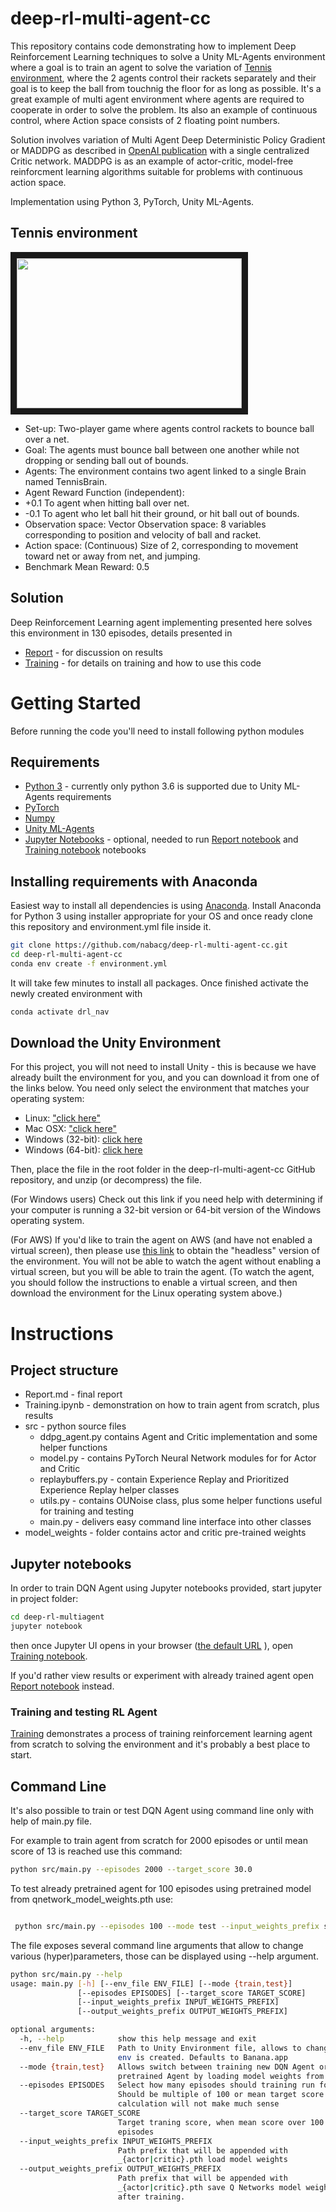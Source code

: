# deep-rl-multi-agent-cc
This repository contains code demonstrating how to implement Deep Reinforcement Learning techniques to solve a Unity ML-Agents environment where a goal is to train an agent to solve the variation of [Tennis environment](https://github.com/Unity-Technologies/ml-agents/blob/master/docs/Learning-Environment-Examples.md#tennis), where the 2 agents control their rackets separately and their goal is to keep the ball from touchnig the floor for as long as possible. It's a great example of multi agent environment where agents are required to cooperate in order to solve the problem. Its also an example of continuous control, where Action space consists of 2 floating point numbers.

Solution involves variation of Multi Agent Deep Deterministic Policy Gradient or MADDPG as described in [OpenAI publication](https://papers.nips.cc/paper/7217-multi-agent-actor-critic-for-mixed-cooperative-competitive-environments.pdf) with a single centralized Critic network. MADDPG is as an example of actor-critic, model-free reinforcment learning algorithms suitable for problems with continuous action space.

Implementation using Python 3, PyTorch, Unity ML-Agents.

## Tennis environment 
<img src="https://github.com/nabacg/deep-rl-multi-agent-cc/blob/master/images/tennis-env.gif?raw=true" width="360" height="240" border="10" />

- Set-up: Two-player game where agents control rackets to bounce ball over a net.
- Goal: The agents must bounce ball between one another while not dropping or sending ball out of bounds.
- Agents: The environment contains two agent linked to a single Brain named TennisBrain.
- Agent Reward Function (independent):
 - +0.1 To agent when hitting ball over net.
 - -0.1 To agent who let ball hit their ground, or hit ball out of bounds.
- Observation space: Vector Observation space: 8 variables corresponding to position and velocity of ball and racket.
- Action space: (Continuous) Size of 2, corresponding to movement toward net or away from net, and jumping.
- Benchmark Mean Reward: 0.5

## Solution 
Deep Reinforcement Learning agent implementing presented here solves this environment in 130 episodes, details presented in 
 - [Report](Report.ipynb) - for discussion on results
 - [Training](Training.ipynb) - for details on training and how to use this code

# Getting Started
Before running the code you'll need to install following python modules

## Requirements 

- [Python 3](https://www.python.org/) - currently only python 3.6 is supported due to Unity ML-Agents requirements
- [PyTorch](https://www.pytorch.org)
- [Numpy](http://www.numpy.org/)
- [Unity ML-Agents](https://github.com/Unity-Technologies/ml-agents/blob/master/docs/Installation.md) 
- [Jupyter Notebooks](https://jupyter.org/) - optional, needed to run [Report notebook](Report.ipynb) and [Training notebook](Training.ipynb) notebooks

## Installing requirements with Anaconda
Easiest way to install all dependencies is using [Anaconda](https://www.anaconda.com/distribution/). Install Anaconda for Python 3 using installer appropriate for your OS and once ready clone this repository and environment.yml file inside it.

```bash
git clone https://github.com/nabacg/deep-rl-multi-agent-cc.git
cd deep-rl-multi-agent-cc
conda env create -f environment.yml

```
It will take few minutes to install all packages. Once finished activate the newly created environment with

```bash
conda activate drl_nav
``` 

## Download the Unity Environment
For this project, you will not need to install Unity - this is because we have already built the environment for you, and you can download it from one of the links below. You need only select the environment that matches your operating system:


- Linux: ["click here"](href="https://s3-us-west-1.amazonaws.com/udacity-drlnd/P3/Tennis/Tennis_Linux.zip)
- Mac OSX: ["click here"](https://s3-us-west-1.amazonaws.com/udacity-drlnd/P3/Tennis/Tennis.app.zip)
- Windows (32-bit): [click here](https://s3-us-west-1.amazonaws.com/udacity-drlnd/P3/Tennis/Tennis_Windows_x86.zip)
- Windows (64-bit): [click here](https://s3-us-west-1.amazonaws.com/udacity-drlnd/P3/Tennis/Tennis_Windows_x86_64.zip)

Then, place the file in the root folder in the deep-rl-multi-agent-cc GitHub repository, and unzip (or decompress) the file.

(For Windows users) Check out this link if you need help with determining if your computer is running a 32-bit version or 64-bit version of the Windows operating system.

(For AWS) If you'd like to train the agent on AWS (and have not enabled a virtual screen), then please use [this link](https://s3-us-west-1.amazonaws.com/udacity-drlnd/P3/Tennis/Tennis_NoVis.zip) to obtain the "headless" version of the environment. You will not be able to watch the agent without enabling a virtual screen, but you will be able to train the agent. (To watch the agent, you should follow the instructions to enable a virtual screen, and then download the environment for the Linux operating system above.)

# Instructions 

## Project structure


- Report.md - final report 
- Training.ipynb - demonstration on how to train agent from scratch, plus results
- src - python source files
    - ddpg_agent.py contains Agent and Critic implementation and some helper functions
    - model.py - contains PyTorch Neural Network modules for for Actor and Critic
    - replaybuffers.py - contain Experience Replay and Prioritized Experience Replay helper classes
    - utils.py - contains OUNoise class, plus some helper functions useful for training and testing
    - main.py - delivers easy command line interface into other classes
- model_weights - folder contains actor and critic pre-trained weights


## Jupyter notebooks
In order to train DQN Agent using Jupyter notebooks provided, start jupyter in project folder:

```bash
cd deep-rl-multiagent
jupyter notebook 
``` 

then once Jupyter UI opens in your browser ([the default URL](http://localhost:8888/tree/) ),  open [Training notebook](Training.ipynb). 

If you'd rather view results or experiment with already trained agent open [Report notebook](Report.ipynb) instead.

### Training and testing RL Agent
[Training](Training.ipynb) demonstrates a process of training reinforcement learning agent from scratch to solving the environment and it's probably a best place to start.

## Command Line

It's also possible to train or test DQN Agent using command line only with help of main.py file. 

For example to train agent from scratch for 2000 episodes or until mean score of 13 is reached use this command:

```bash
python src/main.py --episodes 2000 --target_score 30.0
```

 To test already pretrained agent for 100 episodes using pretrained model from  qnetwork_model_weights.pth use: 
```bash

 python src/main.py --episodes 100 --mode test --input_weights_prefix solution_model

```

The file exposes several command line arguments that allow to change various (hyper)parameters, those can be displayed using --help argument.

```bash
python src/main.py --help
usage: main.py [-h] [--env_file ENV_FILE] [--mode {train,test}]
               [--episodes EPISODES] [--target_score TARGET_SCORE]
               [--input_weights_prefix INPUT_WEIGHTS_PREFIX]
               [--output_weights_prefix OUTPUT_WEIGHTS_PREFIX]

optional arguments:
  -h, --help            show this help message and exit
  --env_file ENV_FILE   Path to Unity Environment file, allows to change which
                        env is created. Defaults to Banana.app
  --mode {train,test}   Allows switch between training new DQN Agent or test
                        pretrained Agent by loading model weights from file
  --episodes EPISODES   Select how many episodes should training run for.
                        Should be multiple of 100 or mean target score
                        calculation will not make much sense
  --target_score TARGET_SCORE
                        Target traning score, when mean score over 100
                        episodes
  --input_weights_prefix INPUT_WEIGHTS_PREFIX
                        Path prefix that will be appended with
                        _{actor|critic}.pth load model weights
  --output_weights_prefix OUTPUT_WEIGHTS_PREFIX
                        Path prefix that will be appended with
                        _{actor|critic}.pth save Q Networks model weights
                        after training.

```
